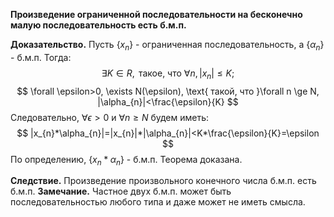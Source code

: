 **Произведение ограниченной последовательности на бесконечно малую последовательность есть б.м.п.**

**Доказательство.**
Пусть $\{ x_{n}\}$ - ограниченная последовательность, а $\{\alpha_{n}\}$ - б.м.п. Тогда:
$$
\exists K \in R, \text{ такое, что } \forall n, |x
_{n}| \le K;
$$
$$
\forall \epsilon>0, \exists N(\epsilon), \text{ такой, что }\forall n \ge N, |\alpha_{n}|<\frac{\epsilon}{K}
$$
Следовательно, $\forall \epsilon>0$ и $\forall n \ge N$ будем иметь:
$$
|x_{n}*\alpha_{n}|=|x_{n}|*|\alpha_{n}|<K*\frac{\epsilon}{K}=\epsilon
$$
По определению, $\{x_{n}*\alpha_{n}\}$ - б.м.п. Теорема доказана.

**Следствие.** Произведение произвольного конечного числа б.м.п. есть б.м.п. 
**Замечание.** Частное двух б.м.п. может быть последовательностью любого типа и даже может не иметь смысла.
